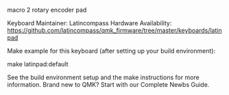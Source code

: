 macro 2 rotary encoder pad

Keyboard Maintainer: Latincompass
Hardware Availability: https://github.com/latincompass/qmk_firmware/tree/master/keyboards/latinpad

Make example for this keyboard (after setting up your build environment):

make latinpad:default

See the build environment setup and the make instructions for more information. Brand new to QMK? Start with our Complete Newbs Guide.
